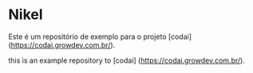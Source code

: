 # Nikel

Este é um repositório de exemplo para o projeto [codai] (https://codai.growdev.com.br/).

this is an example repository to [codai] (https://codai.growdev.com.br/).
